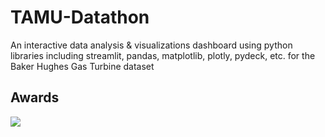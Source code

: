 # TAMU-Datathon
An interactive data analysis & visualizations dashboard using python libraries including streamlit, pandas, matplotlib, plotly, pydeck, etc. for the Baker Hughes Gas Turbine dataset

<h2>Awards</h2>
<img src="https://i.imgur.com/IrEiIDi.jpg" />
